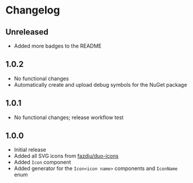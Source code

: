 # Changelog

## Unreleased

* Added more badges to the README

## 1.0.2

* No functional changes
* Automatically create and upload debug symbols for the NuGet package

## 1.0.1

* No functional changes; release workflow test

## 1.0.0

* Initial release
* Added all SVG icons from [fazdiu/duo-icons](https://github.com/fazdiu/duo-icons)
* Added `Icon` component
* Added generator for the `Icon<icon name>` components and `IconName` enum
